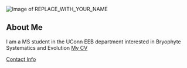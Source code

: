 ![Image of REPLACE_WITH_YOUR_NAME](images/headshot.png "REPLACE_WITH_SHORT_DESCRIPTION")

## About Me
I am a MS student in the UConn EEB department interested in Bryophyte Systematics and Evolution
[My CV](PDFs/cv.pdf)

[Contact Info](contact-info.html) 
